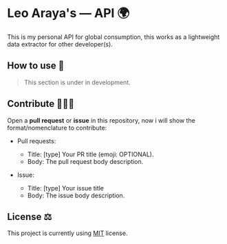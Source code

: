 # Leo Araya's — API 🌍
This is my personal API for global consumption, this works as a lightweight data extractor for other developer(s).

## How to use 🤔
> This section is under in development.

## Contribute 🧑🏽‍💻
Open a **pull request** or **issue** in this repository, now i will show the format/nomenclature to contribute:

- Pull requests:
  - Title: [type] Your PR title (emoji: OPTIONAL).
  - Body: The pull request body description.

- Issue:
  - Title: [type] Your issue title
  - Body: The issue body description.

## License ⚖️
This project is currently using [MIT](https://github.com/leoarayav/leoarayav-API/blob/main/LICENSE) license.